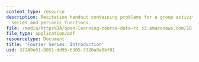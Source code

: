 ```yaml
---
content_type: resource
description: Recitation handout containing problems for a group activity on Fourier
  series and periodic functions.
file: /media/https%3A/open-learning-course-data-rc.s3.amazonaws.com/18-03-differential-equations-spring-2010/37249e018851dd9563057320a8e0bf01_MIT18_03S10_rec_13.pdf
file_type: application/pdf
resourcetype: Document
title: 'Fourier Series: Introduction'
uid: 37249e01-8851-dd95-6305-7320a8e0bf01
---
```

